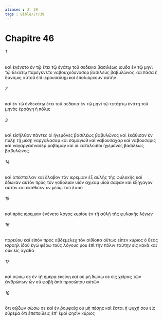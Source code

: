 ```yaml
---
aliases : Jr 39
tags : Bible/Jr/39
---
```


# Chapitre 46

###### 1
καὶ ἐγένετο ἐν τῷ ἔτει τῷ ἐνάτῳ τοῦ σεδεκια βασιλέως ιουδα ἐν τῷ μηνὶ τῷ δεκάτῳ παρεγένετο ναβουχοδονοσορ βασιλεὺς βαβυλῶνος καὶ πᾶσα ἡ δύναμις αὐτοῦ ἐπὶ ιερουσαλημ καὶ ἐπολιόρκουν αὐτήν
###### 2
καὶ ἐν τῷ ἑνδεκάτῳ ἔτει τοῦ σεδεκια ἐν τῷ μηνὶ τῷ τετάρτῳ ἐνάτῃ τοῦ μηνὸς ἐρράγη ἡ πόλις
###### 3
καὶ εἰσῆλθον πάντες οἱ ἡγεμόνες βασιλέως βαβυλῶνος καὶ ἐκάθισαν ἐν πύλῃ τῇ μέσῃ ναργαλασαρ καὶ σαμαγωθ καὶ ναβουσαχαρ καὶ ναβουσαρις καὶ ναγαργασνασερ ραβαμαγ καὶ οἱ κατάλοιποι ἡγεμόνες βασιλέως βαβυλῶνος
###### 14
καὶ ἀπέστειλαν καὶ ἔλαβον τὸν ιερεμιαν ἐξ αὐλῆς τῆς φυλακῆς καὶ ἔδωκαν αὐτὸν πρὸς τὸν γοδολιαν υἱὸν αχικαμ υἱοῦ σαφαν καὶ ἐξήγαγον αὐτόν καὶ ἐκάθισεν ἐν μέσῳ τοῦ λαοῦ
###### 15
καὶ πρὸς ιερεμιαν ἐγένετο λόγος κυρίου ἐν τῇ αὐλῇ τῆς φυλακῆς λέγων
###### 16
πορεύου καὶ εἰπὸν πρὸς αβδεμελεχ τὸν αἰθίοπα οὕτως εἶπεν κύριος ὁ θεὸς ισραηλ ἰδοὺ ἐγὼ φέρω τοὺς λόγους μου ἐπὶ τὴν πόλιν ταύτην εἰς κακὰ καὶ οὐκ εἰς ἀγαθά
###### 17
καὶ σώσω σε ἐν τῇ ἡμέρᾳ ἐκείνῃ καὶ οὐ μὴ δώσω σε εἰς χεῖρας τῶν ἀνθρώπων ὧν σὺ φοβῇ ἀπὸ προσώπου αὐτῶν
###### 18
ὅτι σῴζων σώσω σε καὶ ἐν ῥομφαίᾳ οὐ μὴ πέσῃς καὶ ἔσται ἡ ψυχή σου εἰς εὕρεμα ὅτι ἐπεποίθεις ἐπ' ἐμοί φησὶν κύριος
